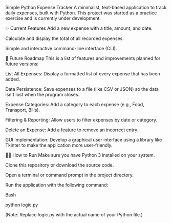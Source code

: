 Simple Python Expense Tracker
A minimalist, text-based application to track daily expenses, built with Python. This project was started as a practice exercise and is currently under development.

✨ Current Features
Add a new expense with a title, amount, and date.

Calculate and display the total of all recorded expenses.

Simple and interactive command-line interface (CLI).

🚀 Future Roadmap
This is a list of features and improvements planned for future versions:

List All Expenses: Display a formatted list of every expense that has been added.

Data Persistence: Save expenses to a file (like CSV or JSON) so the data isn't lost when the program closes.

Expense Categories: Add a category to each expense (e.g., Food, Transport, Bills).

Filtering & Reporting: Allow users to filter expenses by date or category.

Delete an Expense: Add a feature to remove an incorrect entry.

GUI Implementation: Develop a graphical user interface using a library like Tkinter to make the application more user-friendly.

🏃‍♀️ How to Run
Make sure you have Python 3 installed on your system.

Clone this repository or download the source code.

Open a terminal or command prompt in the project directory.

Run the application with the following command:

Bash

python logic.py

(Note: Replace logic.py with the actual name of your Python file.)


